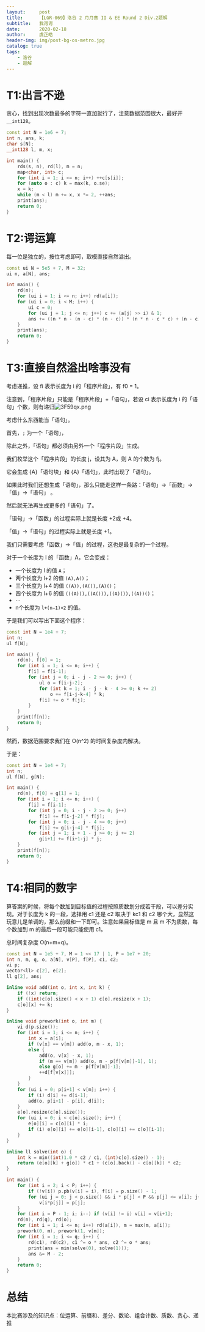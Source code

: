 ```yaml
---
layout:     post
title:      【LGR-069】洛谷 2 月月赛 II & EE Round 2 Div.2题解
subtitle:   我谔谔
date:       2020-02-18
author:     虞正皓
header-img: img/post-bg-os-metro.jpg
catalog: true
tags:
    - 洛谷
    - 题解
---
```


# T1:出言不逊
贪心，找到出现次数最多的字符一直加就行了，注意数据范围很大，最好开`__int128`。
```cpp
const int N = 1e6 + 7;
int n, ans, k;
char s[N];
__int128 l, m, x;

int main() {
    rds(s, n), rd(l), m = n;
    map<char, int> c;
    for (int i = 1; i <= n; i++) ++c[s[i]];
    for (auto o : c) k = max(k, o.se);
    x = k;
    while (m < l) m += x, x *= 2, ++ans;
    print(ans); 
    return 0;
}
```

# T2:谔运算
每一位是独立的，按位考虑即可，取模直接自然溢出。

```cpp
const ui N = 5e5 + 7, M = 32;
ui n, a[N], ans;

int main() {
    rd(n);
    for (ui i = 1; i <= n; i++) rd(a[i]);
    for (ui i = 0; i < M; i++) {
        ui c = 0;
        for (ui j = 1; j <= n; j++) c += (a[j] >> i) & 1;
        ans += ((n * n - (n - c) * (n - c)) * (n * n - c * c) + (n - c) * (n - c) * c * c) * (1u << i);
    }
    print(ans);
    return 0;
}
```

# T3:直接自然溢出啥事没有
考虑递推，设 fi 表示长度为 i 的「程序片段」，有 f0 = 1。

注意到，「程序片段」只能是「程序片段」+「语句」，若设 ci 表示长度为 i 的「语句」个数，则有递归![3F59qx.png](https://s2.ax1x.com/2020/02/18/3F59qx.png)

考虑什么东西能当「语句」。

首先，`;` 为一个「语句」，

除此之外，「语句」都必须由另外一个「程序片段」生成。

我们枚举这个「程序片段」的长度 j，设其为 A，则 A 的个数为 fj。

它会生成 {A}「语句块」和 {A}「语句」，此时出现了「语句」。

如果此时我们还想生成「语句」，那么只能走这样一条路：「语句」→「函数」→「值」→「语句」 。

然后就无法再生成更多的「语句」了。

「语句」→「函数」的过程实际上就是长度 +2或 +4。

「值」→「语句」的过程实际上就是长度 +1。

我们只需要考虑「函数」→「值」的过程，这也是最复杂的一个过程。

对于一个长度为 l 的「函数」A，它会变成：

- 一个长度为 l 的值 `A`；
- 两个长度为 l+2 的值 `(A),A()`；
- 三个长度为 l+4 的值 `((A)),(A()),(A)()`；
- 四个长度为 l+6 的值 `(((A))),((A())),((A)()),((A))()`；
- ⋯
- n个长度为 `l+(n−1)×2` 的值。

于是我们可以写出下面这个程序：
```cpp
const int N = 1e4 + 7;
int n;
ul f[N];

int main() {
    rd(n), f[0] = 1;
    for (int i = 1; i <= n; i++) {
        f[i] = f[i-1];
        for (int j = 0; i - j - 2 >= 0; j++) {
            ul o = f[i-j-2];
            for (int k = 1; i - j - k - 4 >= 0; k += 2)
                o += f[i-j-k-4] * k;
            f[i] += o * f[j];
        }
    }
    print(f[n]);
    return 0;
}
```
然而，数据范围要求我们在 O(n^2) 的时间复杂度内解决。

于是：
```cpp
const int N = 1e4 + 7;
int n;
ul f[N], g[N];

int main() {
    rd(n), f[0] = g[1] = 1;
    for (int i = 1; i <= n; i++) {
        f[i] = f[i-1];
        for (int j = 0; i - j - 2 >= 0; j++)
            f[i] += f[i-j-2] * f[j];
        for (int j = 0; i - j - 4 >= 0; j++)
            f[i] += g[i-j-4] * f[j]; 
        for (int j = 1; i + 1 - j >= 0; j += 2)
            g[i+1] += f[i+1-j] * j;
    }
    print(f[n]);
    return 0;
}
```

# T4:相同的数字
算答案的时候，将每个数加到目标值的过程按照质数划分成若干段，可以差分实现。对于长度为 k 的一段，选择用 c1 还是 c2 取决于 kc1 和 c2 哪个大，显然这玩意儿是单调的，那么前缀和一下即可。注意如果目标值是 m 且 m 不为质数，每个数加到 m 的最后一段可能只能使用 c1。

总时间复杂度 O(n+m+q)。
```cpp
const int N = 1e5 + 7, M = 1 << 17 | 1, P = 1e7 + 20;
int n, m, q, o, a[N], v[P], f[P], c1, c2;
vi p;
vector<ll> c[2], e[2];
ll g[2], ans;

inline void add(int o, int x, int k) {
    if (!x) return;
    if ((int)c[o].size() < x + 1) c[o].resize(x + 1);
    c[o][x] += k;
}

inline void prework(int o, int m) {
    vi d(p.size());
    for (int i = 1; i <= n; i++) {
        int x = a[i];
        if (v[x] == v[m]) add(o, m - x, 1);
        else {
            add(o, v[x] - x, 1);
            if (m == v[m]) add(o, m - p[f[v[m]]-1], 1);
            else g[o] += m - p[f[v[m]]-1];
            ++d[f[v[x]]];
        }
    }
    for (ui i = 0; p[i+1] < v[m]; i++) {
        if (i) d[i] += d[i-1];
        add(o, p[i+1] - p[i], d[i]);
    }
    e[o].resize(c[o].size());
    for (ui i = 0; i < c[o].size(); i++) {
        e[o][i] = c[o][i] * i;
        if (i) e[o][i] += e[o][i-1], c[o][i] += c[o][i-1];
    }
}

inline ll solve(int o) {
    int k = min((int)1.0 * c2 / c1, (int)c[o].size() - 1);
    return (e[o][k] + g[o]) * c1 + (c[o].back() - c[o][k]) * c2;
}

int main() {
    for (int i = 2; i < P; i++) {
        if (!v[i]) p.pb(v[i] = i), f[i] = p.size() - 1;
        for (ui j = 0; j < p.size() && i * p[j] < P && p[j] <= v[i]; j++)
            v[i*p[j]] = p[j];
    }
    for (int i = P - 1; i; i--) if (v[i] != i) v[i] = v[i+1];
    rd(n), rd(q), rd(o);
    for (int i = 1; i <= n; i++) rd(a[i]), m = max(m, a[i]);
    prework(0, m), prework(1, v[m]);
    for (int i = 1; i <= q; i++) {
        rd(c1), rd(c2), c1 ^= o * ans, c2 ^= o * ans;
        print(ans = min(solve(0), solve(1)));
        ans &= M - 2;
    }
    return 0;
}
```

# 总结
本比赛涉及的知识点：位运算、前缀和、差分、数论、组合计数、质数、贪心、递推
